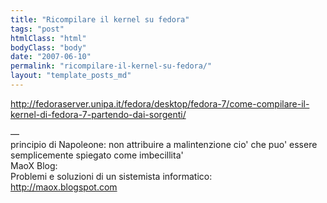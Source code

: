 ```yaml
---
title: "Ricompilare il kernel su fedora"
tags: "post"
htmlClass: "html"
bodyClass: "body"
date: "2007-06-10"
permalink: "ricompilare-il-kernel-su-fedora/"
layout: "template_posts_md"
---
```

<p><a href="http://fedoraserver.unipa.it/fedora/desktop/fedora-7/come-compilare-il-kernel-di-fedora-7-partendo-dai-sorgenti/">http://fedoraserver.unipa.it/fedora/desktop/fedora-7/come-compilare-il-kernel-di-fedora-7-partendo-dai-sorgenti/</a></p>
<p>&#8212; <br />principio di Napoleone: non attribuire a malintenzione cio&#39; che puo&#39; essere semplicemente spiegato come imbecillita&#39;<br />MaoX Blog:<br />Problemi e soluzioni di un sistemista informatico:<br /><a href="http://maox.blogspot.com">http://maox.blogspot.com</a></p>
